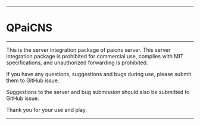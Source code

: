 ---------------------------------------------------------------------------------------------------------------------------------

# QPaiCNS

----------------------------------------------------------------------------------------------------------------------------------

This is the server integration package of paicns server. This server integration package is prohibited for commercial use, complies with MIT specifications, and unauthorized forwarding is prohibited.

If you have any questions, suggestions and bugs during use, please submit them to GitHub issue.

Suggestions to the server and bug submission should also be submitted to GitHub issue.

Thank you for your use and play.

----------------------------------------------------------------------------------------------------------------------------------
